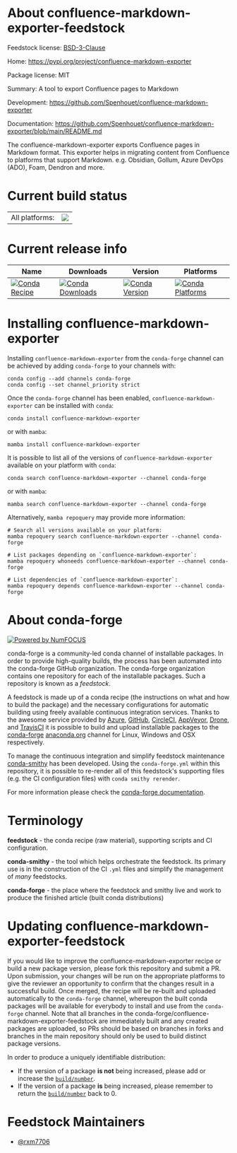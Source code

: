 About confluence-markdown-exporter-feedstock
============================================

Feedstock license: [BSD-3-Clause](https://github.com/conda-forge/confluence-markdown-exporter-feedstock/blob/main/LICENSE.txt)

Home: https://pypi.org/project/confluence-markdown-exporter

Package license: MIT

Summary: A tool to export Confluence pages to Markdown

Development: https://github.com/Spenhouet/confluence-markdown-exporter

Documentation: https://github.com/Spenhouet/confluence-markdown-exporter/blob/main/README.md

The confluence-markdown-exporter exports Confluence pages in Markdown format. 
This exporter helps in migrating content from Confluence to platforms that support Markdown. 
e.g. Obsidian, Gollum, Azure DevOps (ADO), Foam, Dendron and more.

Current build status
====================


<table><tr><td>All platforms:</td>
    <td>
      <a href="https://dev.azure.com/conda-forge/feedstock-builds/_build/latest?definitionId=26099&branchName=main">
        <img src="https://dev.azure.com/conda-forge/feedstock-builds/_apis/build/status/confluence-markdown-exporter-feedstock?branchName=main">
      </a>
    </td>
  </tr>
</table>

Current release info
====================

| Name | Downloads | Version | Platforms |
| --- | --- | --- | --- |
| [![Conda Recipe](https://img.shields.io/badge/recipe-confluence--markdown--exporter-green.svg)](https://anaconda.org/conda-forge/confluence-markdown-exporter) | [![Conda Downloads](https://img.shields.io/conda/dn/conda-forge/confluence-markdown-exporter.svg)](https://anaconda.org/conda-forge/confluence-markdown-exporter) | [![Conda Version](https://img.shields.io/conda/vn/conda-forge/confluence-markdown-exporter.svg)](https://anaconda.org/conda-forge/confluence-markdown-exporter) | [![Conda Platforms](https://img.shields.io/conda/pn/conda-forge/confluence-markdown-exporter.svg)](https://anaconda.org/conda-forge/confluence-markdown-exporter) |

Installing confluence-markdown-exporter
=======================================

Installing `confluence-markdown-exporter` from the `conda-forge` channel can be achieved by adding `conda-forge` to your channels with:

```
conda config --add channels conda-forge
conda config --set channel_priority strict
```

Once the `conda-forge` channel has been enabled, `confluence-markdown-exporter` can be installed with `conda`:

```
conda install confluence-markdown-exporter
```

or with `mamba`:

```
mamba install confluence-markdown-exporter
```

It is possible to list all of the versions of `confluence-markdown-exporter` available on your platform with `conda`:

```
conda search confluence-markdown-exporter --channel conda-forge
```

or with `mamba`:

```
mamba search confluence-markdown-exporter --channel conda-forge
```

Alternatively, `mamba repoquery` may provide more information:

```
# Search all versions available on your platform:
mamba repoquery search confluence-markdown-exporter --channel conda-forge

# List packages depending on `confluence-markdown-exporter`:
mamba repoquery whoneeds confluence-markdown-exporter --channel conda-forge

# List dependencies of `confluence-markdown-exporter`:
mamba repoquery depends confluence-markdown-exporter --channel conda-forge
```


About conda-forge
=================

[![Powered by
NumFOCUS](https://img.shields.io/badge/powered%20by-NumFOCUS-orange.svg?style=flat&colorA=E1523D&colorB=007D8A)](https://numfocus.org)

conda-forge is a community-led conda channel of installable packages.
In order to provide high-quality builds, the process has been automated into the
conda-forge GitHub organization. The conda-forge organization contains one repository
for each of the installable packages. Such a repository is known as a *feedstock*.

A feedstock is made up of a conda recipe (the instructions on what and how to build
the package) and the necessary configurations for automatic building using freely
available continuous integration services. Thanks to the awesome service provided by
[Azure](https://azure.microsoft.com/en-us/services/devops/), [GitHub](https://github.com/),
[CircleCI](https://circleci.com/), [AppVeyor](https://www.appveyor.com/),
[Drone](https://cloud.drone.io/welcome), and [TravisCI](https://travis-ci.com/)
it is possible to build and upload installable packages to the
[conda-forge](https://anaconda.org/conda-forge) [anaconda.org](https://anaconda.org/)
channel for Linux, Windows and OSX respectively.

To manage the continuous integration and simplify feedstock maintenance
[conda-smithy](https://github.com/conda-forge/conda-smithy) has been developed.
Using the ``conda-forge.yml`` within this repository, it is possible to re-render all of
this feedstock's supporting files (e.g. the CI configuration files) with ``conda smithy rerender``.

For more information please check the [conda-forge documentation](https://conda-forge.org/docs/).

Terminology
===========

**feedstock** - the conda recipe (raw material), supporting scripts and CI configuration.

**conda-smithy** - the tool which helps orchestrate the feedstock.
                   Its primary use is in the construction of the CI ``.yml`` files
                   and simplify the management of *many* feedstocks.

**conda-forge** - the place where the feedstock and smithy live and work to
                  produce the finished article (built conda distributions)


Updating confluence-markdown-exporter-feedstock
===============================================

If you would like to improve the confluence-markdown-exporter recipe or build a new
package version, please fork this repository and submit a PR. Upon submission,
your changes will be run on the appropriate platforms to give the reviewer an
opportunity to confirm that the changes result in a successful build. Once
merged, the recipe will be re-built and uploaded automatically to the
`conda-forge` channel, whereupon the built conda packages will be available for
everybody to install and use from the `conda-forge` channel.
Note that all branches in the conda-forge/confluence-markdown-exporter-feedstock are
immediately built and any created packages are uploaded, so PRs should be based
on branches in forks and branches in the main repository should only be used to
build distinct package versions.

In order to produce a uniquely identifiable distribution:
 * If the version of a package **is not** being increased, please add or increase
   the [``build/number``](https://docs.conda.io/projects/conda-build/en/latest/resources/define-metadata.html#build-number-and-string).
 * If the version of a package **is** being increased, please remember to return
   the [``build/number``](https://docs.conda.io/projects/conda-build/en/latest/resources/define-metadata.html#build-number-and-string)
   back to 0.

Feedstock Maintainers
=====================

* [@rxm7706](https://github.com/rxm7706/)

